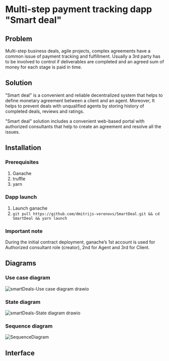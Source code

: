 # Multi-step payment tracking dapp &quot;Smart deal&quot;

## Problem

Multi-step business deals, agile projects, complex agreements have a common issue of payment tracking and fulfillment. Usually a 3rd party has to be involved to control if deliverables are completed and an agreed sum of money for each stage is paid in time.

## Solution

&quot;Smart deal&quot; is a convenient and reliable decentralized system that helps to define monetary agreement between a client and an agent. Moreover, It helps to prevent deals with unqualified agents by storing history of completed deals, reviews and ratings.

&quot;Smart deal&quot; solution includes a convenient web-based portal with authorized consultants that help to create an agreement and resolve all the issues.

## Installation

### Prerequisites

1. Ganache
2. truffle
3. yarn

### Dapp launch

1. Launch ganache
2. `git pull https://github.com/dmitrijs-voronovs/SmartDeal.git && cd SmartDeal && yarn launch`

### Important note

During the initial contract deployment, ganache’s 1st account is used for Authorized consultant role (creator), 2nd for Agent and 3rd for Client. 

## Diagrams

### Use case diagram

![smartDeals-Use case diagram drawio](https://user-images.githubusercontent.com/53301511/148654153-a0295a79-fa79-4aa3-8dae-4096677b7fd7.png)

### State diagram

![smartDeals-State diagram drawio](https://user-images.githubusercontent.com/53301511/148654157-1819718d-60cd-448a-bed9-75f6d0bfe11b.png)

### Sequence diagram

![SequenceDiagram](https://user-images.githubusercontent.com/53301511/148654161-b3216fa0-07ba-4c91-a0ac-1ed98ad772b9.png)

## Interface

